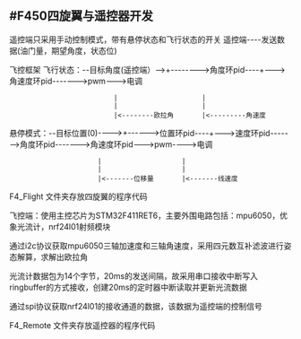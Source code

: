 #F450四旋翼与遥控器开发
------
遥控端只采用手动控制模式，带有悬停状态和飞行状态的开关
遥控端----发送数据(油门量，期望角度，状态位)

飞控框架
飞行状态：--目标角度(遥控端）-->+-------->角度环pid----+--->角速度环pid------->pwm--->电调

                              |                     |
                              |                     |
                              |<--------欧拉角       |<---------角速度



悬停模式：--目标位置(0)---->+------>位置环pid----+--->速度环pid------->角度环pid------->角速度环pid--->pwm---->电调

                          |                    |
                          |                    |
                          |<-------位移量       |<-------线速度
F4_Flight 文件夹存放四旋翼的程序代码

飞控端：使用主控芯片为STM32F411RET6，主要外围电路包括：mpu6050，优象光流计，nrf24l01射频模块

通过i2c协议获取mpu6050三轴加速度和三轴角速度，采用四元数互补滤波进行姿态解算，求解出欧拉角

光流计数据包为14个字节，20ms的发送间隔，故采用串口接收中断写入ringbuffer的方式接收，创建20ms的定时器中断读取并更新光流数据

通过spi协议获取nrf24l01的接收通道的数据，该数据为遥控端的控制信号

F4_Remote 文件夹存放遥控器的程序代码
